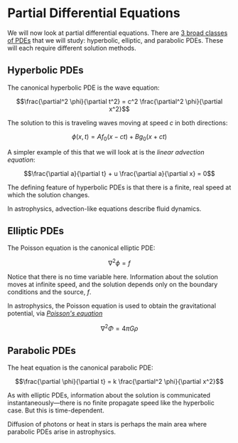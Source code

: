 # Partial Differential Equations

We will now look at partial differential equations.  There are [3
broad classes of
PDEs](https://en.wikiversity.org/wiki/Partial_differential_equations#Elliptic,_Hyperbolic,_and_Parabolic_PDEs)
that we will study: hyperbolic, elliptic, and parabolic PDEs.  These
will each require different solution methods.

## Hyperbolic PDEs

The canonical hyperbolic PDE is the wave equation:

$$\frac{\partial^2 \phi}{\partial t^2} = c^2 \frac{\partial^2 \phi}{\partial x^2}$$

The solution to this is traveling waves moving at speed $c$ in both directions:

$$\phi(x, t) = A f_0(x - ct) + B g_0(x + ct)$$

A simpler example of this that we will look at is the _linear advection equation_:

$$\frac{\partial a}{\partial t} + u \frac{\partial a}{\partial x} = 0$$

The defining feature of hyperbolic PDEs is that there is a finite, real speed at which the solution changes.

In astrophysics, advection-like equations describe fluid dynamics.

## Elliptic PDEs

The Poisson equation is the canonical elliptic PDE:

$$\nabla^2 \phi = f$$

Notice that there is no time variable here.  Information about the solution
moves at infinite speed, and the solution depends only on the boundary conditions and the source, $f$.

In astrophysics, the Poisson equation is used to obtain the gravitational
potential, via [_Poisson's equation_](https://en.wikipedia.org/wiki/Poisson%27s_equation#Newtonian_gravity)

$$\nabla^2 \Phi = 4 \pi G \rho$$

## Parabolic PDEs

The heat equation is the canonical parabolic PDE:

$$\frac{\partial \phi}{\partial t} = k \frac{\partial^2 \phi}{\partial x^2}$$

As with elliptic PDEs, information about the solution is communicated instantaneously&mdash;there is no finite propagate speed like the hyperbolic case.
But this is time-dependent.  

Diffusion of photons or heat in stars is perhaps the main area where parabolic PDEs
arise in astrophysics.

